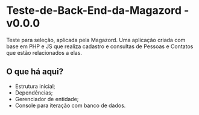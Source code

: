 # Teste-de-Back-End-da-Magazord - v0.0.0

Teste para seleção, aplicada pela Magazord.
Uma aplicação criada com base em PHP e JS que realiza cadastro
e consultas de Pessoas e Contatos que estão relacionados a elas.

## O que há aqui?
- Estrutura inicial;
- Dependências;
- Gerenciador de entidade;
- Console para iteração com banco de dados.
